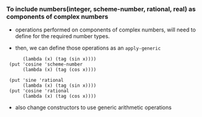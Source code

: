 ### To include numbers(integer, scheme-number, rational, real) as components of complex numbers

- operations performed on components of complex numbers, will need to define for the required number types.

- then, we can define those operations as an `apply-generic`


```
      (lambda (x) (tag (sin x)))) 
 (put 'cosine 'scheme-number 
      (lambda (x) (tag (cos x)))) 
  
 (put 'sine 'rational 
      (lambda (x) (tag (sin x)))) 
 (put 'cosine 'rational 
      (lambda (x) (tag (cos x)))) 
```

- also change constructors to use generic arithmetic operations
